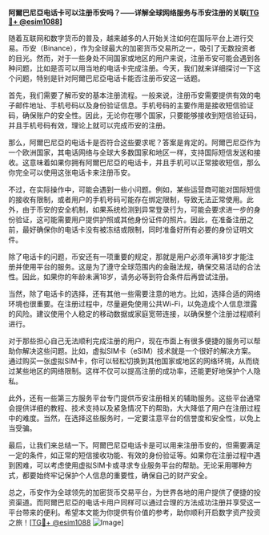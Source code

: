 **阿爾巴尼亞电话卡可以注册币安吗？——详解全球网络服务与币安注册的关联[[TG💪+ @esim1088](https://t.me/s/esim1088)]**

随着互联网和数字货币的普及，越来越多的人开始关注如何在国际平台上进行交易。币安（Binance），作为全球最大的加密货币交易所之一，吸引了无数投资者的目光。然而，对于一些身处不同国家或地区的用户来说，注册币安可能会遇到各种问题，比如是否可以用当地的电话卡完成注册。今天，我们就来详细探讨一下这个问题，特别是针对阿爾巴尼亞电话卡能否注册币安这一话题。

首先，我们需要了解币安的基本注册流程。一般来说，注册币安需要提供有效的电子邮件地址、手机号码以及身份验证信息。手机号码的主要作用是接收短信验证码，确保账户的安全性。因此，无论你在哪个国家，只要能够接收到短信验证码，并且手机号码有效，理论上就可以完成币安的注册。

那么，阿爾巴尼亞的电话卡是否符合这些要求呢？答案是肯定的。阿爾巴尼亞作为一个欧洲国家，其电话网络与全球大多数国家和地区一样，支持国际短信发送和接收。这意味着如果你拥有阿爾巴尼亞的电话卡，并且手机可以正常接收短信，那么你完全可以使用这张电话卡来注册币安。

不过，在实际操作中，可能会遇到一些小问题。例如，某些运营商可能对国际短信的接收有限制，或者用户的手机号码可能存在绑定限制，导致无法正常使用。此外，由于币安的安全机制，如果系统检测到异常登录行为，可能会要求进一步的身份验证，这可能需要用户提供护照或其他身份证件的照片。因此，在准备注册之前，最好确保你的电话卡没有被冻结或限制，同时准备好所有必要的身份证明文件。

除了电话卡的问题，币安还有一项重要的规定，那就是用户必须年满18岁才能注册并使用平台的服务。这是为了遵守全球范围内的金融法规，确保交易活动的合法性。因此，如果你的年龄未满18岁，请务必等到符合条件后再尝试注册。

当然，除了电话卡的选择，还有其他一些需要注意的地方。比如，选择合适的网络环境也很重要。在注册过程中，尽量避免使用公共Wi-Fi，以免造成个人信息泄露的风险。建议使用个人稳定的移动数据或家庭宽带连接，以确保整个注册过程顺利进行。

对于那些担心自己无法顺利完成注册的用户，现在市面上有很多便捷的服务可以帮助你解决这些问题。比如，虚拟SIM卡（eSIM）技术就是一个很好的解决方案。通过购买一张虚拟SIM卡，你可以轻松切换到其他国家或地区的网络环境，从而绕过某些地区的网络限制。这样不仅可以提高注册的成功率，还能更好地保护个人隐私。

此外，还有一些第三方服务平台专门提供币安注册相关的辅助服务。这些平台通常会提供详细的教程、技术支持以及紧急情况下的帮助，大大降低了用户在注册过程中的难度。当然，在选择这些服务时，一定要注意平台的信誉度和安全性，以免上当受骗。

最后，让我们来总结一下。阿爾巴尼亞电话卡是可以用来注册币安的，但需要满足一定的条件，如正常的短信接收功能、有效的身份验证等。如果你在注册过程中遇到困难，可以考虑使用虚拟SIM卡或寻求专业服务平台的帮助。无论采用哪种方式，都要始终牢记保护个人信息的重要性，确保自己的财产安全。

总之，币安作为全球领先的加密货币交易平台，为世界各地的用户提供了便捷的投资渠道。而阿爾巴尼亞的电话卡用户同样可以通过合理的方法成功注册并享受这一平台带来的便利。希望本文能为你提供有价值的参考，助你顺利开启数字资产投资之旅！[[TG💪+ @esim1088](https://t.me/s/esim1088) ![Image](https://i.postimg.cc/4NQfJmqS/Snipaste-2025-05-13-00-14-12.png)]
